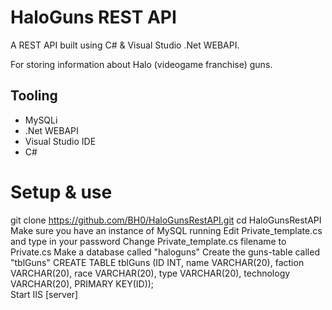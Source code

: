 # HaloGuns REST API 

A REST API built using C# & Visual Studio .Net WEBAPI. 

For storing information about Halo (videogame franchise) guns.  

## Tooling 
* MySQLi 
* .Net WEBAPI 
* Visual Studio IDE 
* C# 

# Setup & use 
git clone https://github.com/BH0/HaloGunsRestAPI.git 
cd HaloGunsRestAPI 
Make sure you have an instance of MySQL running 
Edit Private_template.cs and type in your password 
Change Private_template.cs filename to Private.cs 
Make a database called "haloguns" 
Create the guns-table called "tblGuns" 
  CREATE TABLE tblGuns (ID INT, name VARCHAR(20), faction VARCHAR(20), race VARCHAR(20), type VARCHAR(20), technology VARCHAR(20), PRIMARY KEY(ID));   
Start IIS [server] 

  
